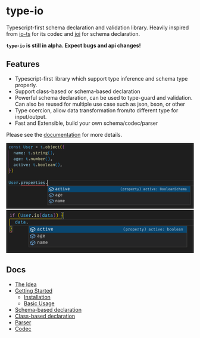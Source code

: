 # type-io

Typescript-first schema declaration and validation library. Heavily inspired from [io-ts](https://www.npmjs.com/package/io-ts) for its codec and [joi](https://www.npmjs.com/package/joi) for schema declaration.

**`type-io` is still in alpha. Expect bugs and api changes!**

## Features

- Typescript-first library which support type inference and schema type properly.
- Support class-based or schema-based declaration
- Powerful schema declaration, can be used to type-guard and validation. Can also be reused for multiple use case such as json, bson, or other
- Type coercion, allow data transformation from/to different type for input/output.
- Fast and Extensible, build your own schema/codec/parser

Please see the [documentation](#docs) for more details.

![inference](../../images/ts-object.png)
![inference](../../images/ts-type-guard.png)

## Docs

- [The Idea](../../docs/pages/01-the-idea.md)
- [Getting Started](../../docs/pages/02-getting-started.md)
  - [Installation](../../docs/pages/02-getting-started.md#installation)
  - [Basic Usage](../../docs/pages/02-getting-started.md#basic-usage)
- [Schema-based declaration](../../docs/pages/03-schema.md)
- [Class-based declaration](../../docs/pages/04-class.md)
- [Parser](../../docs/pages/05-parser.md)
- [Codec](../../docs/pages/06-codec.md)
